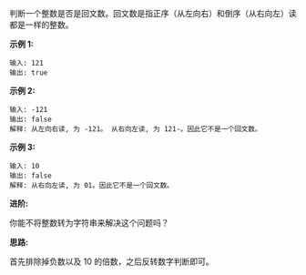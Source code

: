判断一个整数是否是回文数。回文数是指正序（从左向右）和倒序（从右向左）读都是一样的整数。

**示例 1:**

```
输入: 121
输出: true
```

**示例 2:**

```
输入: -121
输出: false
解释: 从左向右读, 为 -121。 从右向左读, 为 121-。因此它不是一个回文数。
```

**示例 3:**

```
输入: 10
输出: false
解释: 从右向左读, 为 01。因此它不是一个回文数。
```

**进阶:**

你能不将整数转为字符串来解决这个问题吗？

**思路:**

首先排除掉负数以及 10 的倍数，之后反转数字判断即可。
